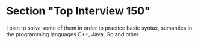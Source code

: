 # Section "Top Interview 150"

I plan to solve some of them in order to practice basic syntax, semantics in the programming languages C++, Java, Go and other
